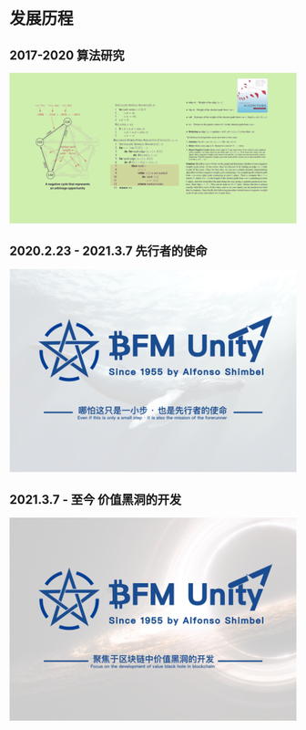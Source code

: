 # 发展历程

## 2017-2020 算法研究

![](.gitbook/assets/b49d19a6fef2385395ae687a10007929.png)

## 2020.2.23 - 2021.3.7 先行者的使命

![](.gitbook/assets/bfm-unity%20%281%29.png)

## 2021.3.7 - 至今 价值黑洞的开发

![](.gitbook/assets/bfm-unity-2.0.png)

